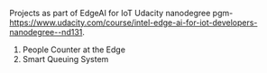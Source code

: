 Projects as part of EdgeAI for IoT Udacity nanodegree pgm- https://www.udacity.com/course/intel-edge-ai-for-iot-developers-nanodegree--nd131.
1. People Counter at the Edge
2. Smart Queuing System
